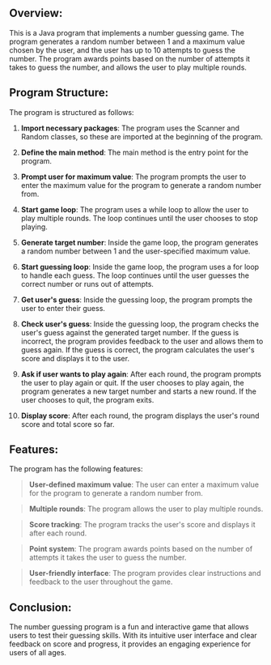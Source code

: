 ## Overview:
 
This is a Java program that implements a number guessing game. The program generates a random number between 1 and a maximum value chosen by the user, and the user has up to 10 attempts to guess the number. The program awards points based on the number of attempts it takes to guess the number, and allows the user to play multiple rounds.

## Program Structure:

The program is structured as follows:

1. **Import necessary packages**: The program uses the Scanner and Random classes, so these are imported at the beginning of the program.

2. **Define the main method**: The main method is the entry point for the program.

3. **Prompt user for maximum value**: The program prompts the user to enter the maximum value for the program to generate a random number from.

4. **Start game loop**: The program uses a while loop to allow the user to play multiple rounds. The loop continues until the user chooses to stop playing.

5. **Generate target number**: Inside the game loop, the program generates a random number between 1 and the user-specified maximum value.

6. **Start guessing loop**: Inside the game loop, the program uses a for loop to handle each guess. The loop continues until the user guesses the correct number or runs out of attempts.

7. **Get user's guess**: Inside the guessing loop, the program prompts the user to enter their guess.

8. **Check user's guess**: Inside the guessing loop, the program checks the user's guess against the generated target number. If the guess is incorrect, the program provides feedback to the user and allows them to guess again. If the guess is correct, the program calculates the user's score and displays it to the user.

9. **Ask if user wants to play again**: After each round, the program prompts the user to play again or quit. If the user chooses to play again, the program generates a new target number and starts a new round. If the user chooses to quit, the program exits.

10. **Display score**: After each round, the program displays the user's round score and total score so far.


## Features:

The program has the following features:

> **User-defined maximum value**: The user can enter a maximum value for the program to generate a random number from.

> **Multiple rounds**: The program allows the user to play multiple rounds.

> **Score tracking**: The program tracks the user's score and displays it after each round.

> **Point system**: The program awards points based on the number of attempts it takes the user to guess the number.

> **User-friendly interface**: The program provides clear instructions and feedback to the user throughout the game.

## Conclusion:

The number guessing program is a fun and interactive game that allows users to test their guessing skills. With its intuitive user interface and clear feedback on score and progress, it provides an engaging experience for users of all ages.
